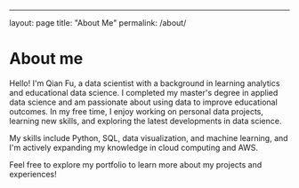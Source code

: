 ---
layout: page
title: "About Me"
permalink: /about/
 
 # About me
 Hello! I'm Qian Fu, a data scientist with a background in learning analytics and educational data science. I completed my master's degree in applied data science and am passionate about using data to improve educational outcomes. In my free time, I enjoy working on personal data projects, learning new skills, and exploring the latest developments in data science.

My skills include Python, SQL, data visualization, and machine learning, and I'm actively expanding my knowledge in cloud computing and AWS.

Feel free to explore my portfolio to learn more about my projects and experiences!
